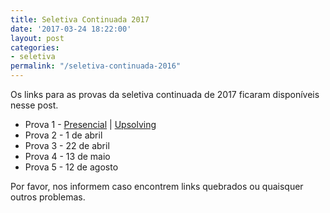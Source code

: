 ```yaml
---
title: Seletiva Continuada 2017
date: '2017-03-24 18:22:00'
layout: post
categories:
- seletiva
permalink: "/seletiva-continuada-2016"
---
```


Os links para as provas da seletiva continuada de 2017 ficaram disponíveis nesse post.

- Prova 1 - [Presencial](https://vjudge.net/contest/153496) | [Upsolving](https://vjudge.net/contest/153832)  
- Prova 2 - 1 de abril  
- Prova 3 - 22 de abril  
- Prova 4 - 13 de maio  
- Prova 5 - 12 de agosto  


Por favor, nos informem caso encontrem links quebrados ou quaisquer outros problemas.
